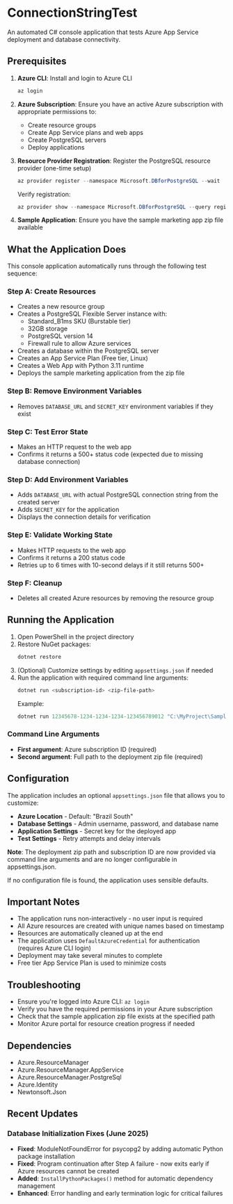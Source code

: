# ConnectionStringTest

An automated C# console application that tests Azure App Service deployment and database connectivity.

## Prerequisites

1. **Azure CLI**: Install and login to Azure CLI
   ```powershell
   az login
   ```

2. **Azure Subscription**: Ensure you have an active Azure subscription with appropriate permissions to:
   - Create resource groups
   - Create App Service plans and web apps
   - Create PostgreSQL servers
   - Deploy applications

3. **Resource Provider Registration**: Register the PostgreSQL resource provider (one-time setup)
   ```powershell
   az provider register --namespace Microsoft.DBforPostgreSQL --wait
   ```
   
   Verify registration:
   ```powershell
   az provider show --namespace Microsoft.DBforPostgreSQL --query registrationState
   ```

4. **Sample Application**: Ensure you have the sample marketing app zip file available

## What the Application Does

This console application automatically runs through the following test sequence:

### Step A: Create Resources
- Creates a new resource group
- Creates a PostgreSQL Flexible Server instance with:
  - Standard_B1ms SKU (Burstable tier)
  - 32GB storage
  - PostgreSQL version 14
  - Firewall rule to allow Azure services
- Creates a database within the PostgreSQL server
- Creates an App Service Plan (Free tier, Linux)
- Creates a Web App with Python 3.11 runtime
- Deploys the sample marketing application from the zip file

### Step B: Remove Environment Variables
- Removes `DATABASE_URL` and `SECRET_KEY` environment variables if they exist

### Step C: Test Error State
- Makes an HTTP request to the web app
- Confirms it returns a 500+ status code (expected due to missing database connection)

### Step D: Add Environment Variables
- Adds `DATABASE_URL` with actual PostgreSQL connection string from the created server
- Adds `SECRET_KEY` for the application
- Displays the connection details for verification

### Step E: Validate Working State
- Makes HTTP requests to the web app
- Confirms it returns a 200 status code
- Retries up to 6 times with 10-second delays if it still returns 500+

### Step F: Cleanup
- Deletes all created Azure resources by removing the resource group

## Running the Application

1. Open PowerShell in the project directory
2. Restore NuGet packages:
   ```powershell
   dotnet restore
   ```
3. (Optional) Customize settings by editing `appsettings.json` if needed
4. Run the application with required command line arguments:
   ```powershell
   dotnet run <subscription-id> <zip-file-path>
   ```   
   Example:
   ```powershell
   dotnet run 12345678-1234-1234-1234-123456789012 "C:\MyProject\SampleMarketingApp_Complete.zip"
   ```

### Command Line Arguments

- **First argument**: Azure subscription ID (required)
- **Second argument**: Full path to the deployment zip file (required)

## Configuration

The application includes an optional `appsettings.json` file that allows you to customize:

- **Azure Location** - Default: "Brazil South"
- **Database Settings** - Admin username, password, and database name
- **Application Settings** - Secret key for the deployed app
- **Test Settings** - Retry attempts and delay intervals

**Note**: The deployment zip path and subscription ID are now provided via command line arguments and are no longer configurable in appsettings.json.

If no configuration file is found, the application uses sensible defaults.

## Important Notes

- The application runs non-interactively - no user input is required
- All Azure resources are created with unique names based on timestamp
- Resources are automatically cleaned up at the end
- The application uses `DefaultAzureCredential` for authentication (requires Azure CLI login)
- Deployment may take several minutes to complete
- Free tier App Service Plan is used to minimize costs

## Troubleshooting

- Ensure you're logged into Azure CLI: `az login`
- Verify you have the required permissions in your Azure subscription
- Check that the sample application zip file exists at the specified path
- Monitor Azure portal for resource creation progress if needed

## Dependencies

- Azure.ResourceManager
- Azure.ResourceManager.AppService
- Azure.ResourceManager.PostgreSql
- Azure.Identity
- Newtonsoft.Json

## Recent Updates

### Database Initialization Fixes (June 2025)
- **Fixed**: ModuleNotFoundError for psycopg2 by adding automatic Python package installation
- **Fixed**: Program continuation after Step A failure - now exits early if Azure resources cannot be created
- **Added**: `InstallPythonPackages()` method for automatic dependency management
- **Enhanced**: Error handling and early termination logic for critical failures
